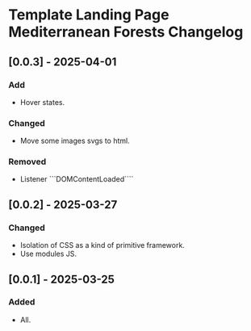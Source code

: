 # Template Landing Page Mediterranean Forests Changelog

## [0.0.3] - 2025-04-01
### Add
- Hover states.

### Changed
- Move some images svgs to html.

### Removed
- Listener ```DOMContentLoaded````

## [0.0.2] - 2025-03-27
### Changed
- Isolation of CSS as a kind of primitive framework.
- Use modules JS.

## [0.0.1] - 2025-03-25
### Added
- All.